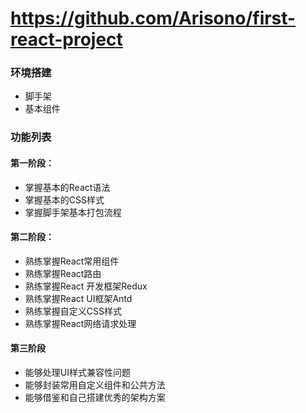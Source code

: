# https://github.com/Arisono/first-react-project

### 环境搭建

- 脚手架
- 基本组件


### 功能列表

#### 第一阶段：

- 掌握基本的React语法
- 掌握基本的CSS样式
- 掌握脚手架基本打包流程

#### 第二阶段：

- 熟练掌握React常用组件
- 熟练掌握React路由
- 熟练掌握React 开发框架Redux
- 熟练掌握React UI框架Antd
- 熟练掌握自定义CSS样式
- 熟练掌握React网络请求处理

#### 第三阶段

-  能够处理UI样式兼容性问题
-  能够封装常用自定义组件和公共方法
-  能够借鉴和自己搭建优秀的架构方案